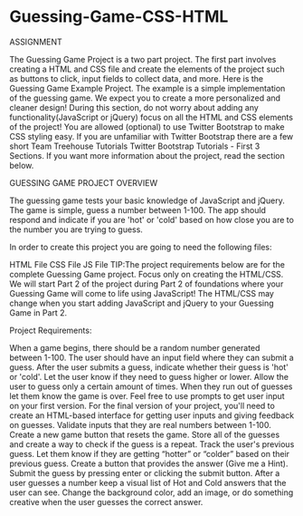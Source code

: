# Guessing-Game-CSS-HTML
ASSIGNMENT

The Guessing Game Project is a two part project. The first part involves creating a HTML and CSS file and create the elements of the project such as buttons to click, input fields to collect data, and more. Here is the Guessing Game Example Project. The example is a simple implementation of the guessing game. We expect you to create a more personalized and cleaner design! During this section, do not worry about adding any functionality(JavaScript or jQuery) focus on all the HTML and CSS elements of the project! You are allowed (optional) to use Twitter Bootstrap to make CSS styling easy. If you are unfamiliar with Twitter Bootstrap there are a few short Team Treehouse Tutorials Twitter Bootstrap Tutorials - First 3 Sections. If you want more information about the project, read the section below.

GUESSING GAME PROJECT OVERVIEW

The guessing game tests your basic knowledge of JavaScript and jQuery. The game is simple, guess a number between 1-100. The app should respond and indicate if you are 'hot' or 'cold' based on how close you are to the number you are trying to guess.

In order to create this project you are going to need the following files:

HTML File
CSS File
JS File
TIP:The project requirements below are for the complete Guessing Game project. Focus only on creating the HTML/CSS. We will start Part 2 of the project during Part 2 of foundations where your Guessing Game will come to life using JavaScript! The HTML/CSS may change when you start adding JavaScript and jQuery to your Guessing Game in Part 2.

Project Requirements:

When a game begins, there should be a random number generated between 1-100.
The user should have an input field where they can submit a guess.
After the user submits a guess, indicate whether their guess is 'hot' or 'cold'. Let the user know if they need to guess higher or lower.
Allow the user to guess only a certain amount of times. When they run out of guesses let them know the game is over.
Feel free to use prompts to get user input on your first version.
For the final version of your project, you'll need to create an HTML-based interface for getting user inputs and giving feedback on guesses.
Validate inputs that they are real numbers between 1-100.
Create a new game button that resets the game.
Store all of the guesses and create a way to check if the guess is a repeat.
Track the user's previous guess. Let them know if they are getting “hotter” or “colder” based on their previous guess.
Create a button that provides the answer (Give me a Hint).
Submit the guess by pressing enter or clicking the submit button.
After a user guesses a number keep a visual list of Hot and Cold answers that the user can see.
Change the background color, add an image, or do something creative when the user guesses the correct answer.
